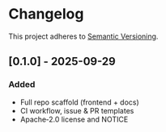# Changelog

This project adheres to [Semantic Versioning](https://semver.org).

## [0.1.0] - 2025-09-29
### Added
- Full repo scaffold (frontend + docs)
- CI workflow, issue & PR templates
- Apache‑2.0 license and NOTICE